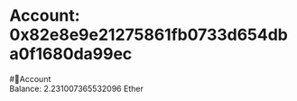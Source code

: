
Account: 0x82e8e9e21275861fb0733d654dba0f1680da99ec
===================================================
  
#📜Account  
Balance: 2.231007365532096 Ether